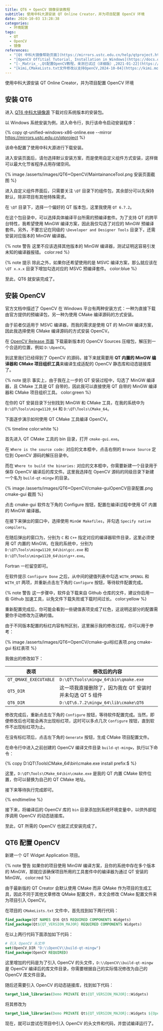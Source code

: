 ```yaml
---
title: QT6 + OpenCV 镜像安装教程
subtitle: 使用中科大源安装 QT Online Creator，并为项目配置 OpenCV 环境
date: 2024-10-03 13:28:38
categories:
  - 环境配置
tags:
  - QT
  - OpenCV
  - 镜像
references:
  - "[Qt 中科大镜像帮助页面](https://mirrors.ustc.edu.cn/help/qtproject.html)"
  - "[OpenCV Offitial Tutorial, Installation in Windows](https://docs.opencv.org/4.10.0/d3/d52/tutorial_windows_install.html)"
  - "[-_Matrix_-,Qt配置OpenCV教程，亲测已试过（详细版）,2021-01-22](https://blog.csdn.net/weixin_43763292/article/details/112975207)"
  - "[kimi,CMakeLists.txt文件修改以支持OpenCV,2024-10-04](https://kimi.moonshot.cn/chat/crvnfsatnn0p5v3euqag)"
---
```


<p id='brief'>使用中科大源安装 QT Online Creator，并为项目配置 OpenCV 环境</p>

<!-- more -->
<script>document.getElementById('brief').remove();</script>

## 安装 QT6

进入 [QT6 中科大镜像源](https://mirrors.ustc.edu.cn/qtproject/official_releases/online_installers/) 下载对应系统版本的安装包。

以 Windows 系统安装为例，进入命令行，执行该命令启动安装程序：

{% copy qt-unified-windows-x86-online.exe --mirror https://mirrors.ustc.edu.cn/qtproject %}

该命令配置了使用中科大源进行下载安装。

进入安装页面后，请勿选择默认安装方案，而是使用自定义组件方式安装，这样做可以最大化节省程序占用存储空间。

{% image /asserts/images/QT6+OpenCV/MaintainanceTool.png 安装页面截图 %}

进入自定义组件界面后，只需要关注 `\QT` 目录下的组件包，其余部分可以先保持默认，除非项目有其他特殊需求。

在 `\QT` 目录下，选择一个偏好的 QT 版本包，这里我使用 `QT 6.7.2`。

在这个包目录中，可以选择具体编译平台所需的预编译套件。为了支持 QT 的跨平台特性，我希望使用 MinGW 编译方案，因此我仅勾选了对应的 MinGW 预编译套件。另外，不要忘记在同级的 `\Developer and Designer Tools` 目录下，还需安装对应版本的 MinGW 编译器。

{% note 警告 这里不应该选择其他版本的 MinGW 编译器，测试证明这容易引发未知的编译器报错。 color:red %}

{% note 提示 除此之外，如果你还希望使用的是 MSVC 编译方案，那么就应该在 `\QT x.x.x` 目录下增加勾选对应的 MSVC 预编译套件。 color:blue %}

至此，QT6 就安装完成了。

## 安装 OpenCV

官方文档中描述了 OpenCV 在 Windows 平台有两种安装方式：一种为直接下载由官方提供的预编译包，另一种为使用 CMake 编译源码的方式安装。

由于前者仅适用于 MSVC 编译器，而我的需求是使用 QT 的 MinGW 编译方案，因此我选择使用 CMake 编译源码的方式安装 OpenCV。

在 [OpenCV Release 页面](https://opencv.org/releases/) 下载最新版本的 OpenCV Sources 压缩包，解压到一个合适的位置，例如 `D:\OpenCV`。

到这里我们已经得到了 OpenCV 的源码，接下来就需要用 **QT 内置的 MinGW 编译器和 CMake 项目组织工具**来编译生成适配的 OpenCV 静态库和动态链接库了。

{% note 提示 事实上，由于我在上一步的 QT 安装过程中，勾选了 MinGW 编译器，且 CMake 工具是 QT 自带的，因此我可以直接使用 QT 自带的 MinGW 编译器和 CMake 项目组织工具。 color:green %}

在你的 QT 安装目录下分别找到 MinGW 和 CMake 工具，在我的系统中为 `D:\QT\Tools\mingw1120_64` 和 `D:\QT\Tools\CMake_64`。

下面逐步演示如何使用 QT CMake 工具编译 OpenCV。

{% timeline color:white %}

<!-- node 第一步：打开 `cmake-gui` -->

首先进入 QT CMake 工具的 bin 目录，打开 `cmake-gui.exe`。

<!-- node 第二步：配置 OpenCV 的源码和编译目录 -->

在 `Where is the source code:` 对应的文本框中，点击右侧的 `Browse Source` 定位到 OpenCV 源码的解压目录中。

而在 `Where to build the binaries:` 对应的文本框中，你需要新建一个目录用于保存 OpenCV 编译后的库文件。这里我选择在 OpenCV 源码的同级目录下新建一个名为 `build-qt-mingw` 的目录。

{% image /asserts/images/QT6+OpenCV/cmake-guiOpenCV目录配置.png cmake-gui 截图 %}

<!-- node 第三步：配置使用 QT 内置的 MinGW 编译器 -->

点击 cmake-gui 软件左下角的 Configure 按钮，配置在编译过程中使用 QT 内置的 MinGW 编译器。

在接下来弹出的窗口中，选择使用 `MinGW Makefiles`，并勾选 `Specify native compilers`。

在随后弹出的窗口为，分别为 `C` 和 `C++` 指定对应的编译器软件目录，这里必须使用 QT 内置的 MinGW。在我的系统中，分别为 `D:\QT\Tools\mingw1120_64\bin\gcc.exe` 和 `D:\QT\Tools\mingw1120_64\bin\g++.exe`。

Fortran 一栏留空即可。

<!-- node 第四步：配置增加 OpenGL 和 QT 模块 -->

在软件提示 `Configure Done` 之后，从中间的键值列表中勾选 `WITH_OPENGL` 和 `WITH_QT` 两项，并重新点击左下角的 `Configure` 按钮，等待软件配置完成。

{% note 警告 这一步骤中，软件会下载来自 Github 仓库的文件，建议你启用一些 Github 加速工具，以免文件下载失败或下载时间过长。 color:yellow %}

重新配置完成后，你可能会看到一些键值表项变成了红色，这说明这部分的配置需要你手动修改为正确的值。

由于不同版本配置的标红内容有所区别，这里展示我的修改过程，你可以用于参考：

{% image /asserts/images/QT6+OpenCV/cmake-gui标红表项.png cmake-gui 标红表项 %}

我做出的修改如下：

| 表项 | 修改后的内容 |
| --- | --- |
| `QT_QMAKE_EXECUTABLE` | `D:\QT\Tools\mingw_64\bin\qmake.exe` |
| `QT5_DIR` | 这一项我直接删除了，因为我在 QT 安装时并未勾选 QT 5 组件 |
| `QT6_DIR` | `D:\QT\6.7.2\mingw_64\lib\cmake\QT6` |

修改完成后，重新点击左下角的 `Configure` 按钮，等待软件配置完成。当然，即便修改后也可能会再次出现标红项，这时可以多点几次 `Configure` 按钮，直到软件不出现标红项为止。

在没有标红项后，点击左下角的 `Generate` 按钮，生成 CMake 项目配置文件。

<!-- node 第五步：执行 OpenCV 编译命令 -->

在命令行中进入之前创建的 OpenCV 编译文件目录 `build-qt-mingw`，执行以下命令：

{% copy D:\QT\Tools\CMake_64\bin\cmake.exe install prefix:$ %}

这里，`D:\QT\Tools\CMake_64\bin\cmake.exe` 是我的 QT 内置 CMake 软件位置，你可以替换为自己的 QT CMake 地址。

接下来等待执行完成即可。

{% endtimeline %}

接下来，将编译后的 OpenCV 库的 `bin` 目录添加到系统环境变量中，以供外部程序调用 OpenCV 的动态链接库。

至此，QT 所需的 OpenCV 也就正式安装完成了。

## QT6 配置 OpenCV

新建一个 QT Widget Application 项目。

{% note 警告 如果你的项目使用 MinGW 编译方案，且你的系统中存在多个版本的 MinGW，那就应该确保项目所用的工具套件中的编译器为通过 QT 安装的 MinGW。 color:red %}

由于最新版的 QT Creator 会默认使用 CMake 而非 QMake 作为项目的生成工具，因此不同于其他文章修改 QMake 配置文件，本文会修改 CMake 配置文件来为项目引入 OpenCV。

在项目的 `CMakeLists.txt` 文件中，首先找到如下两行代码：

```cmake
find_package(QT NAMES Qt6 Qt5 REQUIRED COMPONENTS Widgets)
find_package(Qt${QT_VERSION_MAJOR} REQUIRED COMPONENTS Widgets)
```

在以上两行代码下面添加如下代码：

```cmake
# 引入 OpenCV 头文件
set(OpenCV_DIR "D:\\OpenCV\\build-qt-mingw")
find_package(OpenCV REQUIRED)
```

这里增加的代码是为了引入 OpenCV 的头文件，`D:\\OpenCV\\build-qt-mingw` 是 OpenCV 编译后的库文件目录，你需要根据自己的实际情况修改为自己的 OpenCV 库文件目录。

随后还需要引入 OpenCV 的动态链接库，找到如下代码：

```cmake
target_link_libraries(Demo PRIVATE Qt${QT_VERSION_MAJOR}::Widgets)
```

将其修改为

```cmake
target_link_libraries(Demo PRIVATE Qt${QT_VERSION_MAJOR}::Widgets ${OpenCV_LIBS})
```

现在，就可以尝试在项目中引入 OpenCV 的头文件和代码，并尝试编译运行了。